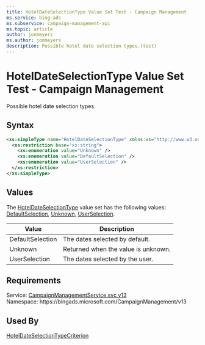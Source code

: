 ```yaml
---
title: HotelDateSelectionType Value Set Test - Campaign Management
ms.service: bing-ads
ms.subservice: campaign-management-api
ms.topic: article
author: jonmeyers
ms.author: jonmeyers
description: Possible hotel date selection types.(test)
---
```

# HotelDateSelectionType Value Set Test - Campaign Management
Possible hotel date selection types.

## Syntax
```xml
<xs:simpleType name="HotelDateSelectionType" xmlns:xs="http://www.w3.org/2001/XMLSchema">
  <xs:restriction base="xs:string">
    <xs:enumeration value="Unknown" />
    <xs:enumeration value="DefaultSelection" />
    <xs:enumeration value="UserSelection" />
  </xs:restriction>
</xs:simpleType>
```

## <a name="values"></a>Values

The [HotelDateSelectionType](hoteldateselectiontype.md) value set has the following values: [DefaultSelection](#defaultselection), [Unknown](#unknown), [UserSelection](#userselection).

|Value|Description|
|-----------|---------------|
|<a name="defaultselection"></a>DefaultSelection|The dates selected by default.|
|<a name="unknown"></a>Unknown|Returned when the value is unknown.|
|<a name="userselection"></a>UserSelection|The dates selected by the user.|

## Requirements
Service: [CampaignManagementService.svc v13](https://campaign.api.bingads.microsoft.com/Api/Advertiser/CampaignManagement/v13/CampaignManagementService.svc)  
Namespace: https\://bingads.microsoft.com/CampaignManagement/v13  

## Used By
[HotelDateSelectionTypeCriterion](hoteldateselectiontypecriterion.md)  
